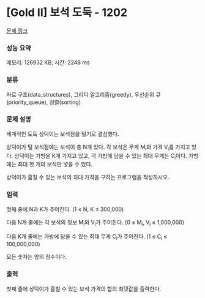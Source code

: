 # [Gold II] 보석 도둑 - 1202 

[문제 링크](https://www.acmicpc.net/problem/1202) 

### 성능 요약

메모리: 126932 KB, 시간: 2248 ms

### 분류

자료 구조(data_structures), 그리디 알고리즘(greedy), 우선순위 큐(priority_queue), 정렬(sorting)

### 문제 설명

<p>세계적인 도둑 상덕이는 보석점을 털기로 결심했다.</p>

<p>상덕이가 털 보석점에는 보석이 총 N개 있다. 각 보석은 무게 M<sub>i</sub>와 가격 V<sub>i</sub>를 가지고 있다. 상덕이는 가방을 K개 가지고 있고, 각 가방에 담을 수 있는 최대 무게는 C<sub>i</sub>이다. 가방에는 최대 한 개의 보석만 넣을 수 있다.</p>

<p>상덕이가 훔칠 수 있는 보석의 최대 가격을 구하는 프로그램을 작성하시오.</p>

### 입력 

 <p>첫째 줄에 N과 K가 주어진다. (1 ≤ N, K ≤ 300,000)</p>

<p>다음 N개 줄에는 각 보석의 정보 M<sub>i</sub>와 V<sub>i</sub>가 주어진다. (0 ≤ M<sub>i</sub>, V<sub>i</sub> ≤ 1,000,000)</p>

<p>다음 K개 줄에는 가방에 담을 수 있는 최대 무게 C<sub>i</sub>가 주어진다. (1 ≤ C<sub>i</sub> ≤ 100,000,000)</p>

<p>모든 숫자는 양의 정수이다.</p>

### 출력 

 <p>첫째 줄에 상덕이가 훔칠 수 있는 보석 가격의 합의 최댓값을 출력한다.</p>


